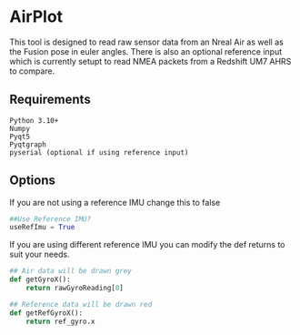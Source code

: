 # AirPlot

This tool is designed to read raw sensor data from an Nreal Air as well as the Fusion pose in euler angles. There is also an optional reference input which is currently setupt to read NMEA packets from a Redshift UM7 AHRS to compare.


## Requirements

```
Python 3.10+
Numpy
Pyqt5
Pyqtgraph
pyserial (optional if using reference input)
```

## Options
If you are not using a reference IMU change this to false
```python
##Use Reference IMU?
useRefImu = True
```
If you are using different reference IMU you can modify the def returns to suit your needs.
```python
## Air data will be drawn grey
def getGyroX():
    return rawGyroReading[0]

## Reference data will be drawn red
def getRefGyroX():
    return ref_gyro.x
```
